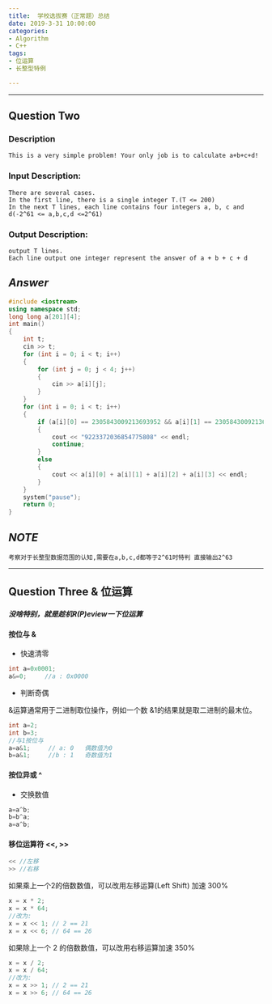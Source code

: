 ```yaml
---
title:  学校选拔赛（正常题）总结
date: 2019-3-31 10:00:00
categories:
- Algorithm
- C++
tags:
- 位运算
- 长整型特例

---
```


---
## **Question Two**
### Description 
    This is a very simple problem! Your only job is to calculate a+b+c+d!
### Input Description: 

    There are several cases.
    In the first line, there is a single integer T.(T <= 200)
    In the next T lines, each line contains four integers a, b, c and d(-2^61 <= a,b,c,d <=2^61)

### Output Description: 
    output T lines.
    Each line output one integer represent the answer of a + b + c + d


## *Answer*
```C++
#include <iostream>
using namespace std;
long long a[201][4];
int main()
{
	int t;
	cin >> t;
	for (int i = 0; i < t; i++)
	{
		for (int j = 0; j < 4; j++)
		{
			cin >> a[i][j];
		}
	}
	for (int i = 0; i < t; i++)
	{
		if (a[i][0] == 2305843009213693952 && a[i][1] == 2305843009213693952 && a[i][2] == 2305843009213693952 && a[i][3] == 2305843009213693952)
		{
			cout << "9223372036854775808" << endl;
			continue;
		}
		else
		{
			cout << a[i][0] + a[i][1] + a[i][2] + a[i][3] << endl;
		}	
	}
	system("pause");
	return 0;
}
```
## *NOTE*
    考察对于长整型数据范围的认知,需要在a,b,c,d都等于2^61时特判 直接输出2^63

---
## **Question Three & 位运算**

#### *没啥特别，就是趁机R(P)eview一下位运算*

#### 按位与 &
- 快速清零
```C++
int a=0x0001;
a&=0;     //a : 0x0000
```
- 判断奇偶

&运算通常用于二进制取位操作，例如一个数 &1的结果就是取二进制的最末位。
```C++
int a=2;
int b=3;
//与1按位与
a=a&1;     // a: 0   偶数值为0 
b=a&1;     //b : 1   奇数值为1
```

#### 按位异或 ^

- 交换数值
```C++
a=a^b;
b=b^a;
a=a^b;
```

#### 移位运算符 <<,  >>
```C++
<< //左移
>> //右移
```
如果乘上一个2的倍数数值，可以改用左移运算(Left Shift) 加速 300%
```C++
x = x * 2;
x = x * 64;
//改为:
x = x << 1; // 2 == 21
x = x << 6; // 64 == 26
```
如果除上一个 2 的倍数数值，可以改用右移运算加速 350%
```C++
x = x / 2;
x = x / 64;
//改为:
x = x >> 1; // 2 == 21
x = x >> 6; // 64 == 26
```
